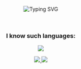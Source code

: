 <p href="https://git.io/typing-svg" align="center">
    <img src="https://readme-typing-svg.herokuapp.com?font=Fira+Code&pause=1000&color=7384F7&background=1907FF00&center=true&vCenter=true&width=500&lines=Hi%2C+there+I'm+DOKVA" alt="Typing SVG">
</p><br>

<h3 align="center">I know such languages:</h3>

<p align="center">
  <a href="https://skillicons.dev">
    <img src="https://skillicons.dev/icons?i=cs,cpp,css,html,java,js,py"/>
  </a>
</p>



<p align="center">
  <a href="https://skillicons.dev">
    <img src="https://skillicons.dev/icons?i=git,androidstudio,blender,cs,cpp,css,discord,figma,github,anaconda"/>
    <img src="https://skillicons.dev/icons?i=html,idea,java,js,linux,notion,pycharm,py,unity,visualstudio"/>
  </a>
</p>

